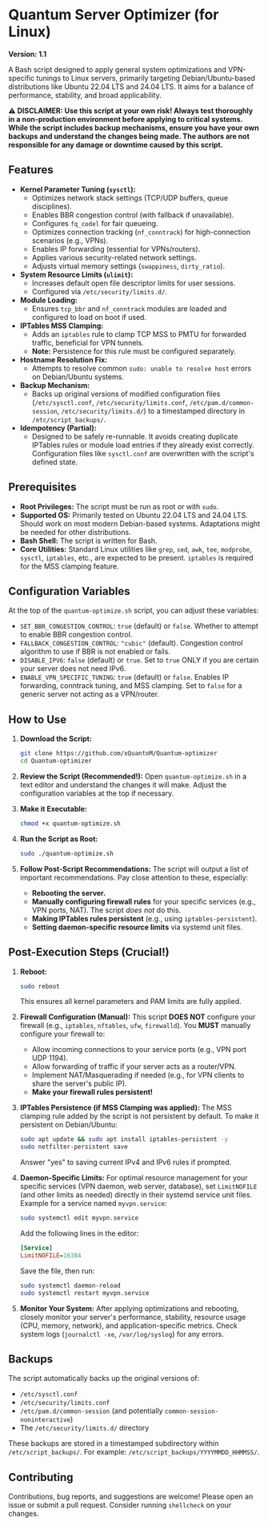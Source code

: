 # Quantum Server Optimizer (for Linux)

**Version: 1.1**

A Bash script designed to apply general system optimizations and VPN-specific tunings to Linux servers, primarily targeting Debian/Ubuntu-based distributions like Ubuntu 22.04 LTS and 24.04 LTS. It aims for a balance of performance, stability, and broad applicability.

**⚠️ DISCLAIMER: Use this script at your own risk! Always test thoroughly in a non-production environment before applying to critical systems. While the script includes backup mechanisms, ensure you have your own backups and understand the changes being made. The authors are not responsible for any damage or downtime caused by this script.**

## Features

*   **Kernel Parameter Tuning (`sysctl`):**
    *   Optimizes network stack settings (TCP/UDP buffers, queue disciplines).
    *   Enables BBR congestion control (with fallback if unavailable).
    *   Configures `fq_codel` for fair queueing.
    *   Optimizes connection tracking (`nf_conntrack`) for high-connection scenarios (e.g., VPNs).
    *   Enables IP forwarding (essential for VPNs/routers).
    *   Applies various security-related network settings.
    *   Adjusts virtual memory settings (`swappiness`, `dirty_ratio`).
*   **System Resource Limits (`ulimit`):**
    *   Increases default open file descriptor limits for user sessions.
    *   Configured via `/etc/security/limits.d/`.
*   **Module Loading:**
    *   Ensures `tcp_bbr` and `nf_conntrack` modules are loaded and configured to load on boot if used.
*   **IPTables MSS Clamping:**
    *   Adds an `iptables` rule to clamp TCP MSS to PMTU for forwarded traffic, beneficial for VPN tunnels.
    *   **Note:** Persistence for this rule must be configured separately.
*   **Hostname Resolution Fix:**
    *   Attempts to resolve common `sudo: unable to resolve host` errors on Debian/Ubuntu systems.
*   **Backup Mechanism:**
    *   Backs up original versions of modified configuration files (`/etc/sysctl.conf`, `/etc/security/limits.conf`, `/etc/pam.d/common-session`, `/etc/security/limits.d/`) to a timestamped directory in `/etc/script_backups/`.
*   **Idempotency (Partial):**
    *   Designed to be safely re-runnable. It avoids creating duplicate IPTables rules or module load entries if they already exist correctly. Configuration files like `sysctl.conf` are overwritten with the script's defined state.

## Prerequisites

*   **Root Privileges:** The script must be run as root or with `sudo`.
*   **Supported OS:** Primarily tested on Ubuntu 22.04 LTS and 24.04 LTS. Should work on most modern Debian-based systems. Adaptations might be needed for other distributions.
*   **Bash Shell:** The script is written for Bash.
*   **Core Utilities:** Standard Linux utilities like `grep`, `sed`, `awk`, `tee`, `modprobe`, `sysctl`, `iptables`, etc., are expected to be present. `iptables` is required for the MSS clamping feature.

## Configuration Variables

At the top of the `quantum-optimize.sh` script, you can adjust these variables:

*   `SET_BBR_CONGESTION_CONTROL`: `true` (default) or `false`. Whether to attempt to enable BBR congestion control.
*   `FALLBACK_CONGESTION_CONTROL`: `"cubic"` (default). Congestion control algorithm to use if BBR is not enabled or fails.
*   `DISABLE_IPV6`: `false` (default) or `true`. Set to `true` ONLY if you are certain your server does not need IPv6.
*   `ENABLE_VPN_SPECIFIC_TUNING`: `true` (default) or `false`. Enables IP forwarding, conntrack tuning, and MSS clamping. Set to `false` for a generic server not acting as a VPN/router.

## How to Use

1.  **Download the Script:**
    ```bash
    git clone https://github.com/xQuantoM/Quantum-optimizer
    cd Quantum-optimizer
    
    ```

2.  **Review the Script (Recommended!):**
    Open `quantum-optimize.sh` in a text editor and understand the changes it will make. Adjust the configuration variables at the top if necessary.

3.  **Make it Executable:**
    ```bash
    chmod +x quantum-optimize.sh
    ```

4.  **Run the Script as Root:**
    ```bash
    sudo ./quantum-optimize.sh
    ```

5.  **Follow Post-Script Recommendations:**
    The script will output a list of important recommendations. Pay close attention to these, especially:
    *   **Rebooting the server.**
    *   **Manually configuring firewall rules** for your specific services (e.g., VPN ports, NAT). The script *does not* do this.
    *   **Making IPTables rules persistent** (e.g., using `iptables-persistent`).
    *   **Setting daemon-specific resource limits** via systemd unit files.

## Post-Execution Steps (Crucial!)

1.  **Reboot:**
    ```bash
    sudo reboot
    ```
    This ensures all kernel parameters and PAM limits are fully applied.

2.  **Firewall Configuration (Manual):**
    This script **DOES NOT** configure your firewall (e.g., `iptables`, `nftables`, `ufw`, `firewalld`). You **MUST** manually configure your firewall to:
    *   Allow incoming connections to your service ports (e.g., VPN port UDP 1194).
    *   Allow forwarding of traffic if your server acts as a router/VPN.
    *   Implement NAT/Masquerading if needed (e.g., for VPN clients to share the server's public IP).
    *   **Make your firewall rules persistent!**

3.  **IPTables Persistence (if MSS Clamping was applied):**
    The MSS clamping rule added by the script is not persistent by default. To make it persistent on Debian/Ubuntu:
    ```bash
    sudo apt update && sudo apt install iptables-persistent -y
    sudo netfilter-persistent save
    ```
    Answer "yes" to saving current IPv4 and IPv6 rules if prompted.

4.  **Daemon-Specific Limits:**
    For optimal resource management for your specific services (VPN daemon, web server, database), set `LimitNOFILE` (and other limits as needed) directly in their systemd service unit files.
    Example for a service named `myvpn.service`:
    ```bash
    sudo systemctl edit myvpn.service
    ```
    Add the following lines in the editor:
    ```ini
    [Service]
    LimitNOFILE=16384
    ```
    Save the file, then run:
    ```bash
    sudo systemctl daemon-reload
    sudo systemctl restart myvpn.service
    ```

5.  **Monitor Your System:**
    After applying optimizations and rebooting, closely monitor your server's performance, stability, resource usage (CPU, memory, network), and application-specific metrics. Check system logs (`journalctl -xe`, `/var/log/syslog`) for any errors.

## Backups

The script automatically backs up the original versions of:
*   `/etc/sysctl.conf`
*   `/etc/security/limits.conf`
*   `/etc/pam.d/common-session` (and potentially `common-session-noninteractive`)
*   The `/etc/security/limits.d/` directory

These backups are stored in a timestamped subdirectory within `/etc/script_backups/`. For example: `/etc/script_backups/YYYYMMDD_HHMMSS/`.

## Contributing

Contributions, bug reports, and suggestions are welcome! Please open an issue or submit a pull request.
Consider running `shellcheck` on your changes.

